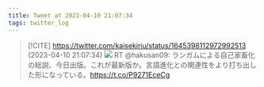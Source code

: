 ```yaml
---
title: Tweet at 2023-04-10 21:07:34
tags: twitter_log
---
```


> [!CITE] https://twitter.com/kaisekiriu/status/1645398112972992513 (2023-04-10 21:07:34)
> ![](https://twitter.com/kaisekiriu/status/1645398112972992513)
> RT @hakusan09: ランガムによる自己家畜化の総説、今日出版。これが最新版か。言語進化との関連性をより打ち出した形になっている。https://t.co/P9271EceCg
